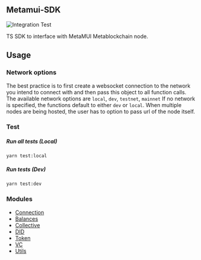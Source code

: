 ## Metamui-SDK
![Integration Test](https://github.com/SovereignWallet-Network/metamui-sdk/actions/workflows/node.js.yml/badge.svg)
<!-- [![npm version](https://badge.fury.io/js/metamui-sdk.svg)](https://badge.fury.io/js/metamui-sdk) -->

TS SDK to interface with MetaMUI Metablockchain node.

<!-- ## Install
```
npm install metamui-sdk
``` -->

## Usage  

### Network options

The best practice is to first create a websocket connection to the network you intend to connect with and then
pass this object to all function calls.
The available network options are `local`, `dev`, `testnet`, `mainnet`
If no network is specified, the functions default to either `dev` or `local`. 
When multiple nodes are being hosted, the user has to option to pass url of the node itself.

### Test

##### Run all tests (Local)
```
yarn test:local
```
##### Run tests (Dev)
```
yarn test:dev
```

### Modules
- [Connection](docs/connection.md)
- [Balances](docs/balances.md)
- [Collective](docs/collective.md)
- [DID](docs/did.md)
- [Token](docs/token.md)
- [VC](docs/vc.md)
- [Utils](docs/utils.md)